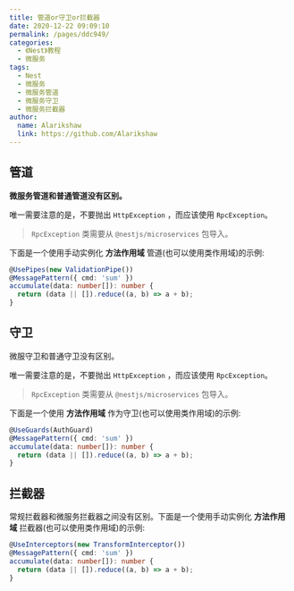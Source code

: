 ```yaml
---
title: 管道or守卫or拦截器
date: 2020-12-22 09:09:10
permalink: /pages/ddc949/
categories:
  - 《Nest》教程
  - 微服务
tags:
  - Nest
  - 微服务
  - 微服务管道
  - 微服务守卫
  - 微服务拦截器
author: 
  name: Alarikshaw
  link: https://github.com/Alarikshaw
---
```


##  管道

**微服务管道和普通管道没有区别。**

唯一需要注意的是，不要抛出 `HttpException` ，而应该使用 `RpcException`。

> `RpcException` 类需要从 `@nestjs/microservices` 包导入。

下面是一个使用手动实例化 **方法作用域** 管道(也可以使用类作用域)的示例:

```typescript
@UsePipes(new ValidationPipe())
@MessagePattern({ cmd: 'sum' })
accumulate(data: number[]): number {
  return (data || []).reduce((a, b) => a + b);
}
```

## 守卫

微服守卫和普通守卫没有区别。

唯一需要注意的是，不要抛出 `HttpException` ，而应该使用 `RpcException`。

> `RpcException` 类需要从 `@nestjs/microservices` 包导入。

下面是一个使用 **方法作用域** 作为守卫(也可以使用类作用域)的示例:

```typescript
@UseGuards(AuthGuard)
@MessagePattern({ cmd: 'sum' })
accumulate(data: number[]): number {
  return (data || []).reduce((a, b) => a + b);
}
```

## 拦截器

常规拦截器和微服务拦截器之间没有区别。下面是一个使用手动实例化 **方法作用域** 拦截器(也可以使用类作用域)的示例:

```typescript
@UseInterceptors(new TransformInterceptor())
@MessagePattern({ cmd: 'sum' })
accumulate(data: number[]): number {
  return (data || []).reduce((a, b) => a + b);
}
```

